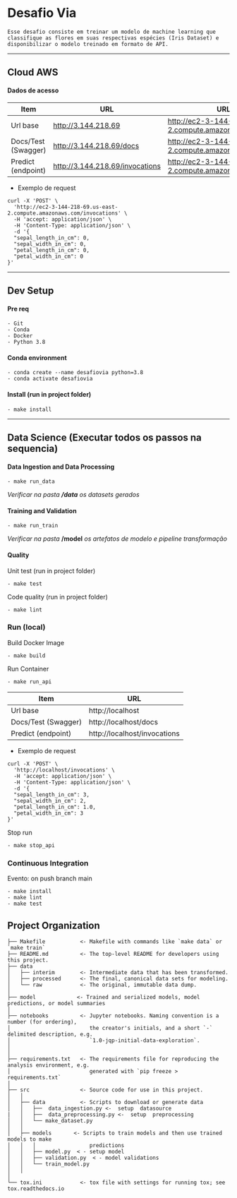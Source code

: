 # Desafio Via
    Esse desafio consiste em treinar um modelo de machine learning que classifique as flores em suas respectivas espécies (Iris Dataset) e disponibilizar o modelo treinado em formato de API.
---
## Cloud AWS

#### Dados de acesso
| Item | URL | URL (DNS) |
|------|-----|-----|
| Url base | http://3.144.218.69 | http://ec2-3-144-218-69.us-east-2.compute.amazonaws.com |
| Docs/Test (Swagger) | http://3.144.218.69/docs | http://ec2-3-144-218-69.us-east-2.compute.amazonaws.com/docs   |
| Predict (endpoint) | http://3.144.218.69/invocations | http://ec2-3-144-218-69.us-east-2.compute.amazonaws.com/invocations |

- Exemplo de request

```
curl -X 'POST' \
  'http://ec2-3-144-218-69.us-east-2.compute.amazonaws.com/invocations' \
  -H 'accept: application/json' \
  -H 'Content-Type: application/json' \
  -d '{
  "sepal_length_in_cm": 0,
  "sepal_width_in_cm": 0,
  "petal_length_in_cm": 0,
  "petal_width_in_cm": 0
}'
```    
---

## Dev Setup 

#### Pre req
    - Git
    - Conda
    - Docker
    - Python 3.8

#### Conda environment
    - conda create --name desafiovia python=3.8
    - conda activate desafiovia

#### Install (run in project folder)
    - make install
---
## Data Science (Executar todos os passos na sequencia)
#### Data Ingestion and Data Processing

    - make run_data
*Verificar na pasta **/data** os datasets gerados*
    
#### Training and Validation

    - make run_train
*Verificar na pasta* **/model** *os artefatos de modelo e pipeline transformação*
    
#### Quality 

Unit test (run in project folder)
    
    - make test

Code quality (run in project folder)

    - make lint

### Run (local)

Build Docker Image

    - make build

Run Container

    - make run_api
    
| Item | URL |
|------|-----|
| Url base | http://localhost |
| Docs/Test (Swagger) | http://localhost/docs |
| Predict (endpoint) | http://localhost/invocations |

- Exemplo de request

```
curl -X 'POST' \
  'http://localhost/invocations' \
  -H 'accept: application/json' \
  -H 'Content-Type: application/json' \
  -d '{
  "sepal_length_in_cm": 3,
  "sepal_width_in_cm": 2,
  "petal_length_in_cm": 1.0,
  "petal_width_in_cm": 3
}'
```    

Stop run 

    - make stop_api


### Continuous Integration

Evento: on push branch main
    
    - make install
    - make lint
    - make test

Project Organization
------------

    ├── Makefile           <- Makefile with commands like `make data` or `make train`
    ├── README.md          <- The top-level README for developers using this project.
    ├── data
    │   ├── interim        <- Intermediate data that has been transformed.
    │   ├── processed      <- The final, canonical data sets for modeling.
    │   └── raw            <- The original, immutable data dump.
    │
    ├── model             <- Trained and serialized models, model predictions, or model summaries
    │
    ├── notebooks          <- Jupyter notebooks. Naming convention is a number (for ordering),
    │                         the creator's initials, and a short `-` delimited description, e.g.
    │                         `1.0-jqp-initial-data-exploration`.
    │
    │
    ├── requirements.txt   <- The requirements file for reproducing the analysis environment, e.g.
    │                         generated with `pip freeze > requirements.txt`
    │
    ├── src                <- Source code for use in this project.
    │   │
    │   ├── data           <- Scripts to download or generate data
    │   │   ├──  data_ingestion.py <-  setup  datasource    
    |   │   ├──  data_preprocessing.py <-  setup  preprocessing
    │   │   └── make_dataset.py
    │   │
    │   ├── models       <- Scripts to train models and then use trained models to make
    │   │   │                 predictions
    │   │   ├── model.py  < - setup model
    │   │   ├── validation.py  < - model validations
    │   │   └── train_model.py  
    │   │
    │
    └── tox.ini            <- tox file with settings for running tox; see tox.readthedocs.io

